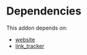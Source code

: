 # Dependencies

This addon depends on:

- [website](https://github.com/bringout/oca-ocb-website/tree/788e7f32fd5041ab360d8f77cfd016012d805e7b/odoo-bringout-oca-ocb-website)
- [link_tracker](https://github.com/bringout/oca-ocb-core/tree/5ee733c06c9a8113e4e3fc04ef7a99c41bc0b970/odoo-bringout-oca-ocb-link_tracker)
